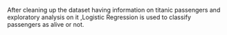 After cleaning up the dataset having information on titanic passengers and exploratory analysis on it ,Logistic Regression is used to classify passengers as alive or not.
